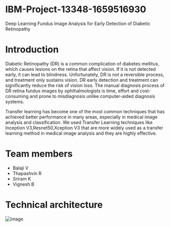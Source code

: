 # IBM-Project-13348-1659516930
Deep Learning Fundus Image Analysis for Early Detection of Diabetic Retinopathy

# Introduction
Diabetic Retinopathy (DR) is a common complication of diabetes mellitus, which causes lesions on the retina that affect vision. If it is not detected early, it can lead to blindness. Unfortunately, DR is not a reversible process, and treatment only sustains vision. DR early detection and treatment can significantly reduce the risk of vision loss. The manual diagnosis process of DR retina fundus images by ophthalmologists is time, effort and cost-consuming and prone to misdiagnosis unlike computer-aided diagnosis systems. 


Transfer learning has become one of the most common techniques that has achieved better performance in many areas, especially in medical image analysis and classification. We used Transfer Learning techniques like Inception V3,Resnet50,Xception V3 that are more widely used as a transfer learning method in medical image analysis and they are highly effective.

# Team members
- Balaji V
- Thapashvin R
- Sriram K
- Vignesh B

# Technical architecture
![image](https://user-images.githubusercontent.com/66261589/190598063-d6160702-5be1-43a8-915c-2510a51d4ef9.png)
